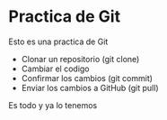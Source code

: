 # Practica de Git

Esto es una practica de Git

- Clonar un repositorio (git clone)
- Cambiar el codigo
- Confirmar los cambios (git commit)
- Enviar los cambios a GitHub (git pull)

Es todo y ya lo tenemos
